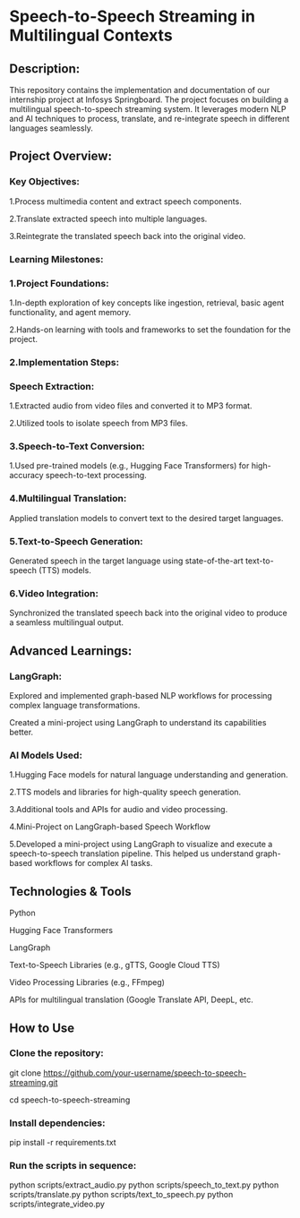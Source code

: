# Speech-to-Speech Streaming in Multilingual Contexts
## Description:
This repository contains the implementation and documentation of our internship project at Infosys Springboard. The project focuses on building a multilingual speech-to-speech streaming system. It leverages modern NLP and AI techniques to process, translate, and re-integrate speech in different languages seamlessly.

## Project Overview:
### Key Objectives:
1.Process multimedia content and extract speech components.

2.Translate extracted speech into multiple languages.

3.Reintegrate the translated speech back into the original video.

### Learning Milestones:
###   1.Project Foundations:

1.In-depth exploration of key concepts like ingestion, retrieval, basic agent functionality, and agent memory.

2.Hands-on learning with tools and frameworks to set the foundation for the project.

### 2.Implementation Steps:

### Speech Extraction:
1.Extracted audio from video files and converted it to MP3 format.

2.Utilized tools to isolate speech from MP3 files.

### 3.Speech-to-Text Conversion:
1.Used pre-trained models (e.g., Hugging Face Transformers) for high-accuracy speech-to-text processing.

### 4.Multilingual Translation:
Applied translation models to convert text to the desired target languages.

### 5.Text-to-Speech Generation:
Generated speech in the target language using state-of-the-art text-to-speech (TTS) models.

### 6.Video Integration:
Synchronized the translated speech back into the original video to produce a seamless multilingual output.


## Advanced Learnings:

### LangGraph:
Explored and implemented graph-based NLP workflows for processing complex language transformations.

Created a mini-project using LangGraph to understand its capabilities better.

### AI Models Used:
1.Hugging Face models for natural language understanding and generation.

2.TTS models and libraries for high-quality speech generation.

3.Additional tools and APIs for audio and video processing.

4.Mini-Project on LangGraph-based Speech Workflow

5.Developed a mini-project using LangGraph to visualize and execute a speech-to-speech translation pipeline. This helped us understand graph-based workflows for complex AI tasks.

## Technologies & Tools

Python

Hugging Face Transformers

LangGraph

Text-to-Speech Libraries (e.g., gTTS, Google Cloud TTS)

Video Processing Libraries (e.g., FFmpeg)

APIs for multilingual translation (Google Translate API, DeepL, etc.


## How to Use

### Clone the repository:
git clone https://github.com/your-username/speech-to-speech-streaming.git

cd speech-to-speech-streaming

### Install dependencies:
pip install -r requirements.txt

### Run the scripts in sequence:
python scripts/extract_audio.py
python scripts/speech_to_text.py
python scripts/translate.py
python scripts/text_to_speech.py
python scripts/integrate_video.py
